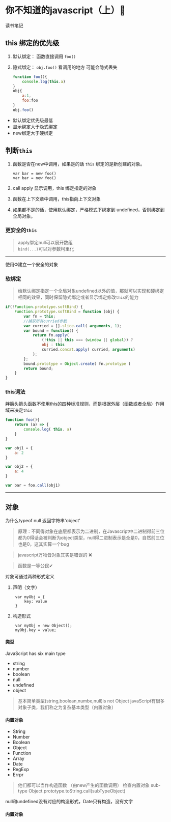 # 你不知道的javascript（上）🤖  
读书笔记

## this 绑定的优先级 

1.  默认绑定： 函数直接调用 `foo()`
2.  隐式绑定： `obj.foo()` 看调用的地方  可能会隐式丢失 

    ```javascript
    function foo(){
        console.log(this.a)
    }
    obj{
        a:1,
        foo:foo
    }  
    obj.foo()
    ```

- 默认绑定优先级最低
- 显示绑定大于隐式绑定
- new绑定大于硬绑定

## 判断`this`

1.  函数是否在new中调用，如果是的话 `this` 绑定的是新创建的对象。   

        var bar = new foo()
        var bar = new foo()
2.  call apply 显示调用，this 绑定指定的对象
3.  函数在上下文章中调用，this指向上下文对象
4.  如果都不是的话，使用默认绑定，严格模式下绑定到 undefined，否则绑定到全局对象。

### 更安全的`this`
> apply绑定null可以展开数组  
> `bind(...)`可以对参数柯里化  

***
使用Ф建立一个安全的对象

### 软绑定
> 给默认绑定指定一个全局对象undefined以外的值，那就可以实现和硬绑定相同的效果，同时保留隐式绑定或者显示绑定修改`this`的能力

```javascript 
if(!Function.prototype.softBind) {
    Function.prototype.softBind = function (obj) {
        var fn = this;
        //捕获所有curried参数
        var curried = [].slice.call( arguments, 1);
        var bound = function() {
            return fn.apply(
                (!this || this === (window || global)) ?
                obj : this
                curried.concat.apply( curried, arguments)
            );
        };
        bound.prototype = Object.create( fn.prototype )
        return bound;
    }
}
```
### this词法
~~胖箭头~~箭头函数不使用this的四种标准规则，而是根据外层（函数或者全局）作用域来决定`this`

```javascript
function foo(){
    return (a) => {
        console.log( this. a)
    }
}

var obj1 = {
    a: 2
}

var obj2 = {
    a: 4
}

var bar = foo.call(obj1)
```

***
## 对象
为什么typeof null 返回字符串'object'    
>原理：不同得对象在底层都表示为二进制，在Javascript中二进制得前三位都为0得话会被判断为object类型，null得二进制表示是全是0，自然前三位也是0，这其实算一个bug

>javascript万物皆对象其实是错误的 ❌

>函数是一等公民✔

对象可通过两种形式定义  

1. 声明（文字）

        var myObj = {
            key: value
        }
2. 构造形式

        var myObj = new Object();
        myObj.key = value;
#### 类型
JavaScript has six main type 
- string
- number
- boolean
- null
- undefined
- object
> 基本简单类型(string,boolean,numbe,null)is not Object
javaScript有很多对象子类，我们称之为复杂基本类型（内置对象）
#### 内置对象
- String
- Number
- Boolean
- Object
- Function
- Array
- Date
- RegExp
- Errpr
> 他们都可以当作构造函数 （由new产生的函数调用）
检查内置对象 sub-type
    Object.prototype.toString.call(subTypeObject)

null和undefined没有对应的构造形式，Date只有构造，没有文字
#### 内置对象


